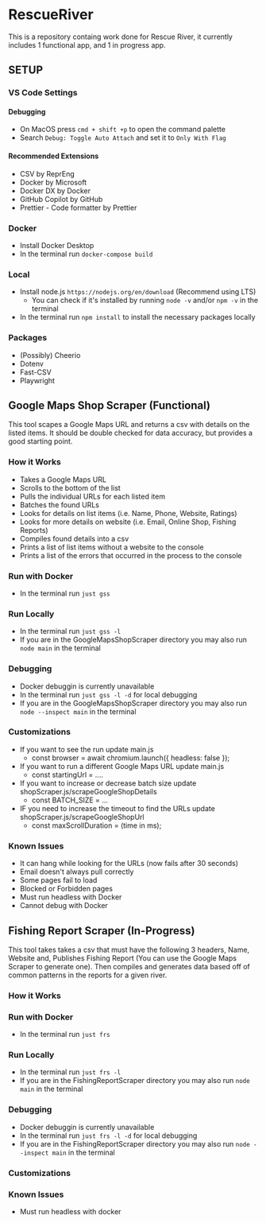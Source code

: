 # RescueRiver

This is a repository containg work done for Rescue River, it currently includes 1 functional app, and 1 in progress app.

## SETUP

### VS Code Settings

#### Debugging

- On MacOS press `cmd + shift +p` to open the command palette
- Search `Debug: Toggle Auto Attach` and set it to `Only With Flag`

#### Recommended Extensions

- CSV by ReprEng
- Docker by Microsoft
- Docker DX by Docker
- GitHub Copilot by GitHub
- Prettier - Code formatter by Prettier

### Docker

- Install Docker Desktop
- In the terminal run `docker-compose build`

### Local

- Install node.js `https://nodejs.org/en/download` (Recommend using LTS)
  - You can check if it's installed by running `node -v` and/or `npm -v` in the terminal
- In the terminal run `npm install` to install the necessary packages locally

### Packages

- (Possibly) Cheerio
- Dotenv
- Fast-CSV
- Playwright

## Google Maps Shop Scraper (Functional)

This tool scapes a Google Maps URL and returns a csv with details on the listed items.
It should be double checked for data accuracy, but provides a good starting point.

### How it Works

- Takes a Google Maps URL
- Scrolls to the bottom of the list
- Pulls the individual URLs for each listed item
- Batches the found URLs
- Looks for details on list items (i.e. Name, Phone, Website, Ratings)
- Looks for more details on website (i.e. Email, Online Shop, Fishing Reports)
- Compiles found details into a csv
- Prints a list of list items without a website to the console
- Prints a list of the errors that occurred in the process to the console

### Run with Docker

- In the terminal run `just gss`

### Run Locally

- In the terminal run `just gss -l`
- If you are in the GoogleMapsShopScraper directory you may also run `node main` in the terminal

### Debugging

- Docker debuggin is currently unavailable
- In the terminal run `just gss -l -d` for local debugging
- If you are in the GoogleMapsShopScraper directory you may also run `node --inspect main` in the terminal

### Customizations

- If you want to see the run update main.js
  - const browser = await chromium.launch({ headless: false });
- If you want to run a different Google Maps URL update main.js
  - const startingUrl = ....
- If you want to increase or decrease batch size update shopScraper.js/scrapeGoogleShopDetails
  - const BATCH_SIZE = ...
- IF you need to increase the timeout to find the URLs update shopScraper.js/scrapeGoogleShopUrl
  - const maxScrollDuration = (time in ms);

### Known Issues

- It can hang while looking for the URLs (now fails after 30 seconds)
- Email doesn't always pull correctly
- Some pages fail to load
- Blocked or Forbidden pages
- Must run headless with Docker
- Cannot debug with Docker

## Fishing Report Scraper (In-Progress)

This tool takes takes a csv that must have the following 3 headers, Name, Website and, Publishes Fishing Report (You can use the Google Maps Scraper to generate one). Then compiles and generates data based off of common patterns in the reports for a given river.

### How it Works

### Run with Docker

- In the terminal run `just frs`

### Run Locally

- In the terminal run `just frs -l`
- If you are in the FishingReportScraper directory you may also run `node main` in the terminal

### Debugging

- Docker debuggin is currently unavailable
- In the terminal run `just frs -l -d` for local debugging
- If you are in the FishingReportScraper directory you may also run `node --inspect main` in the terminal

### Customizations

### Known Issues

- Must run headless with docker
